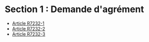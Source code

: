 # Section 1 : Demande d'agrément

* [Article R7232-1](./LEGIARTI000024579688.md)
* [Article R7232-2](./LEGIARTI000024579686.md)
* [Article R7232-3](./LEGIARTI000024579684.md)
